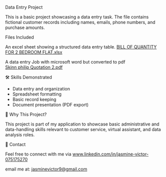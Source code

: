Data Entry Project

This is a basic  project showcasing a data entry task. The file contains fictional customer records including names, emails, phone numbers, and purchase amounts.



Files Included

An excel sheet showing a structured data entry table.
 [BILL OF QUANTITY FOR 2 BEDROOM FLAT.xlsx](https://github.com/user-attachments/files/20297810/BILL.OF.QUANTITY.FOR.2.BEDROOM.FLAT.xlsx)

A data entry Job with microsoft word but converted to pdf    
[Skinn philip Quotation  2.pdf](https://github.com/user-attachments/files/20298038/Skinn.philip.Quotation.2.pdf)



🛠️ Skills Demonstrated

- Data entry and organization
- Spreadsheet formatting
- Basic record keeping
- Document presentation (PDF export)


💼 Why This Project?

This project is part of my application to showcase basic administrative and data-handling skills relevant to customer service, virtual assistant, and data analysis roles.



🔗 Contact

Feel free to connect with me via www.linkedin.com/in/jasmine-victor-075175270 

email me at: jasminevictor9@gmail.com
